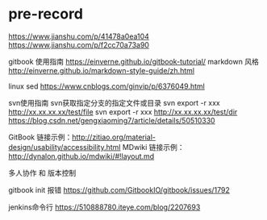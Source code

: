 # pre-record

https://www.jianshu.com/p/41478a0ea104
https://www.jianshu.com/p/f2cc70a73a90

gitbook 使用指南
https://einverne.github.io/gitbook-tutorial/
markdown 风格
http://einverne.github.io/markdown-style-guide/zh.html

linux sed 
https://www.cnblogs.com/ginvip/p/6376049.html

svn使用指南
svn获取指定分支的指定文件或目录
svn export -r xxx http://xx.xx.xx.xx/test/file
svn export -r xxx http://xx.xx.xx.xx/test/dir
https://blog.csdn.net/gengxiaoming7/article/details/50510330


GitBook 链接示例：http://zitiao.org/material-design/usability/accessibility.html
MDwiki 链接示例：http://dynalon.github.io/mdwiki/#!layout.md 

多人协作 和 版本控制 


gitbook init 报错
https://github.com/GitbookIO/gitbook/issues/1792

jenkins命令行
https://510888780.iteye.com/blog/2207693
